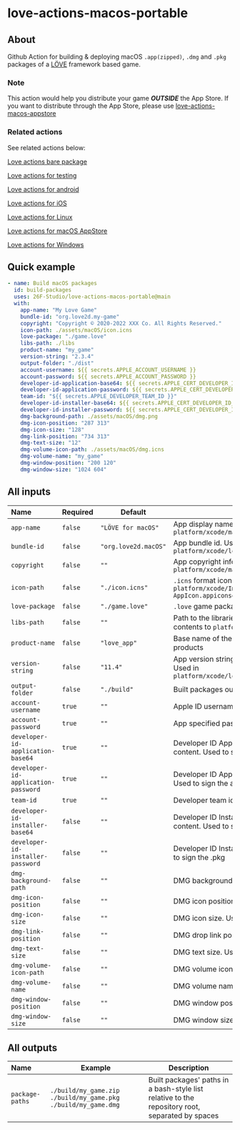 # love-actions-macos-portable

## About

Github Action for building & deploying macOS `.app(zipped)`, `.dmg` and `.pkg` packages of a [LÖVE](https://love2d.org/) framework based game.

### Note

This action would help you distribute your game ***OUTSIDE*** the App Store.
If you want to distribute through the App Store, please use [love-actions-macos-appstore](https://github.com/marketplace/actions/love-actions-for-macos-appstore)

### Related actions

See related actions below:

[Love actions bare package](https://github.com/marketplace/actions/love-actions-bare-package)

[Love actions for testing](https://github.com/marketplace/actions/love-actions-for-testing)

[Love actions for android](https://github.com/marketplace/actions/love-actions-for-android)

[Love actions for iOS](https://github.com/marketplace/actions/love-actions-for-ios)

[Love actions for Linux](https://github.com/marketplace/actions/love-actions-for-linux)

[Love actions for macOS AppStore](https://github.com/marketplace/actions/love-actions-for-macos-appstore)

[Love actions for Windows](https://github.com/marketplace/actions/love-actions-for-windows)

## Quick example

```yaml
- name: Build macOS packages
  id: build-packages
  uses: 26F-Studio/love-actions-macos-portable@main
  with:
    app-name: "My Love Game"
    bundle-id: "org.love2d.my-game"
    copyright: "Copyright © 2020-2022 XXX Co. All Rights Reserved."
    icon-path: ./assets/macOS/icon.icns
    love-package: "./game.love"
    libs-path: ./libs
    product-name: "my_game"
    version-string: "2.3.4"
    output-folder: "./dist"
    account-username: ${{ secrets.APPLE_ACCOUNT_USERNAME }}
    account-password: ${{ secrets.APPLE_ACCOUNT_PASSWORD }}
    developer-id-application-base64: ${{ secrets.APPLE_CERT_DEVELOPER_ID_APPLICATION }}
    developer-id-application-password: ${{ secrets.APPLE_CERT_DEVELOPER_ID_APPLICATION_PWD }}
    team-id: "${{ secrets.APPLE_DEVELOPER_TEAM_ID }}"
    developer-id-installer-base64: ${{ secrets.APPLE_CERT_DEVELOPER_ID_INSTALLER }}
    developer-id-installer-password: ${{ secrets.APPLE_CERT_DEVELOPER_ID_INSTALLER_PWD }}
    dmg-background-path: ./assets/macOS/dmg.png
    dmg-icon-position: "287 313"
    dmg-icon-size: "128"
    dmg-link-position: "734 313"
    dmg-text-size: "12"
    dmg-volume-icon-path: ./assets/macOS/dmg.icns
    dmg-volume-name: "my_game"
    dmg-window-position: "200 120"
    dmg-window-size: "1024 604"
```

## All inputs

| Name                                | Required | Default              | Description                                                                                        |
| :---------------------------------- | -------- | -------------------- | -------------------------------------------------------------------------------------------------- |
| `app-name`                          | `false`  | `"LÖVE for macOS"`   | App display name. Used in `platform/xcode/macosx/love-macosx.plist`                                |
| `bundle-id`                         | `false`  | `"org.love2d.macOS"` | App bundle id. Used in `platform/xcode/love.xcodeproj/project.pbxproj`                             |
| `copyright`                         | `false`  | `""`                 | App copyright info. Used in `platform/xcode/macosx/love-macosx.plist`                              |
| `icon-path`                         | `false`  | `"./icon.icns"`      | `.icns` format icon's path. Used in `platform/xcode/Images.xcassets/OS X AppIcon.appiconset`       |
| `love-package`                      | `false`  | `"./game.love"`      | `.love` game package file path                                                                     |
| `libs-path`                         | `false`  | `""`                 | Path to the libraries folder. Would copy all contents to `platform/xcode/` excluding top folder    |
| `product-name`                      | `false`  | `"love_app"`         | Base name of the package. Used to rename products                                                  |
| `version-string`                    | `false`  | `"11.4"`             | App version string no more than 3 numbers. Used in `platform/xcode/love.xcodeproj/project.pbxproj` |
| `output-folder`                     | `false`  | `"./build"`          | Built packages output folder                                                                       |
| `account-username`                  | `true`   | `""`                 | Apple ID username. Used to sign the app                                                            |
| `account-password`                  | `true`   | `""`                 | App specified password. Used to sign the app                                                       |
| `developer-id-application-base64`   | `true`   | `""`                 | Developer ID Application certificate base64 content. Used to sign the app                          |
| `developer-id-application-password` | `true`   | `""`                 | Developer ID Application certificate password. Used to sign the app                                |
| `team-id`                           | `true`   | `""`                 | Developer team id. Used to sign the app                                                            |
| `developer-id-installer-base64`     | `false`  | `""`                 | Developer ID Installer certificate base64 content. Used to sign the .pkg                           |
| `developer-id-installer-password`   | `false`  | `""`                 | Developer ID Installer certificate password. Used to sign the .pkg                                 |
| `dmg-background-path`               | `false`  | `""`                 | DMG background path. Used to create .dmg                                                           |
| `dmg-icon-position`                 | `false`  | `""`                 | DMG icon position. Used to create .dmg                                                             |
| `dmg-icon-size`                     | `false`  | `""`                 | DMG icon size. Used to create .dmg                                                                 |
| `dmg-link-position`                 | `false`  | `""`                 | DMG drop link position. Used to create .dmg                                                        |
| `dmg-text-size`                     | `false`  | `""`                 | DMG text size. Used to create .dmg                                                                 |
| `dmg-volume-icon-path`              | `false`  | `""`                 | DMG volume icon path. Used to create .dmg                                                          |
| `dmg-volume-name`                   | `false`  | `""`                 | DMG volume name. Used to create .dmg                                                               |
| `dmg-window-position`               | `false`  | `""`                 | DMG window position. Used to create .dmg                                                           |
| `dmg-window-size`                   | `false`  | `""`                 | DMG window size. Used to create .dmg                                                               |

## All outputs

| Name              | Example                                                         | Description                                                                                     |
| :---------------- | --------------------------------------------------------------- | ----------------------------------------------------------------------------------------------- |
| `package-paths`   | `./build/my_game.zip ./build/my_game.pkg ./build/my_game.dmg`   | Built packages' paths in a bash-style list relative to the repository root, separated by spaces |
